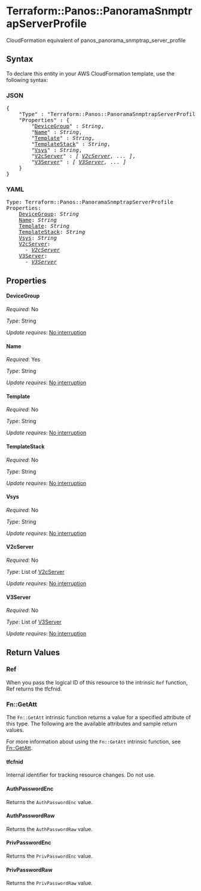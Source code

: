 # Terraform::Panos::PanoramaSnmptrapServerProfile

CloudFormation equivalent of panos_panorama_snmptrap_server_profile

## Syntax

To declare this entity in your AWS CloudFormation template, use the following syntax:

### JSON

<pre>
{
    "Type" : "Terraform::Panos::PanoramaSnmptrapServerProfile",
    "Properties" : {
        "<a href="#devicegroup" title="DeviceGroup">DeviceGroup</a>" : <i>String</i>,
        "<a href="#name" title="Name">Name</a>" : <i>String</i>,
        "<a href="#template" title="Template">Template</a>" : <i>String</i>,
        "<a href="#templatestack" title="TemplateStack">TemplateStack</a>" : <i>String</i>,
        "<a href="#vsys" title="Vsys">Vsys</a>" : <i>String</i>,
        "<a href="#v2cserver" title="V2cServer">V2cServer</a>" : <i>[ <a href="v2cserver.md">V2cServer</a>, ... ]</i>,
        "<a href="#v3server" title="V3Server">V3Server</a>" : <i>[ <a href="v3server.md">V3Server</a>, ... ]</i>
    }
}
</pre>

### YAML

<pre>
Type: Terraform::Panos::PanoramaSnmptrapServerProfile
Properties:
    <a href="#devicegroup" title="DeviceGroup">DeviceGroup</a>: <i>String</i>
    <a href="#name" title="Name">Name</a>: <i>String</i>
    <a href="#template" title="Template">Template</a>: <i>String</i>
    <a href="#templatestack" title="TemplateStack">TemplateStack</a>: <i>String</i>
    <a href="#vsys" title="Vsys">Vsys</a>: <i>String</i>
    <a href="#v2cserver" title="V2cServer">V2cServer</a>: <i>
      - <a href="v2cserver.md">V2cServer</a></i>
    <a href="#v3server" title="V3Server">V3Server</a>: <i>
      - <a href="v3server.md">V3Server</a></i>
</pre>

## Properties

#### DeviceGroup

_Required_: No

_Type_: String

_Update requires_: [No interruption](https://docs.aws.amazon.com/AWSCloudFormation/latest/UserGuide/using-cfn-updating-stacks-update-behaviors.html#update-no-interrupt)

#### Name

_Required_: Yes

_Type_: String

_Update requires_: [No interruption](https://docs.aws.amazon.com/AWSCloudFormation/latest/UserGuide/using-cfn-updating-stacks-update-behaviors.html#update-no-interrupt)

#### Template

_Required_: No

_Type_: String

_Update requires_: [No interruption](https://docs.aws.amazon.com/AWSCloudFormation/latest/UserGuide/using-cfn-updating-stacks-update-behaviors.html#update-no-interrupt)

#### TemplateStack

_Required_: No

_Type_: String

_Update requires_: [No interruption](https://docs.aws.amazon.com/AWSCloudFormation/latest/UserGuide/using-cfn-updating-stacks-update-behaviors.html#update-no-interrupt)

#### Vsys

_Required_: No

_Type_: String

_Update requires_: [No interruption](https://docs.aws.amazon.com/AWSCloudFormation/latest/UserGuide/using-cfn-updating-stacks-update-behaviors.html#update-no-interrupt)

#### V2cServer

_Required_: No

_Type_: List of <a href="v2cserver.md">V2cServer</a>

_Update requires_: [No interruption](https://docs.aws.amazon.com/AWSCloudFormation/latest/UserGuide/using-cfn-updating-stacks-update-behaviors.html#update-no-interrupt)

#### V3Server

_Required_: No

_Type_: List of <a href="v3server.md">V3Server</a>

_Update requires_: [No interruption](https://docs.aws.amazon.com/AWSCloudFormation/latest/UserGuide/using-cfn-updating-stacks-update-behaviors.html#update-no-interrupt)

## Return Values

### Ref

When you pass the logical ID of this resource to the intrinsic `Ref` function, Ref returns the tfcfnid.

### Fn::GetAtt

The `Fn::GetAtt` intrinsic function returns a value for a specified attribute of this type. The following are the available attributes and sample return values.

For more information about using the `Fn::GetAtt` intrinsic function, see [Fn::GetAtt](https://docs.aws.amazon.com/AWSCloudFormation/latest/UserGuide/intrinsic-function-reference-getatt.html).

#### tfcfnid

Internal identifier for tracking resource changes. Do not use.

#### AuthPasswordEnc

Returns the <code>AuthPasswordEnc</code> value.

#### AuthPasswordRaw

Returns the <code>AuthPasswordRaw</code> value.

#### PrivPasswordEnc

Returns the <code>PrivPasswordEnc</code> value.

#### PrivPasswordRaw

Returns the <code>PrivPasswordRaw</code> value.

